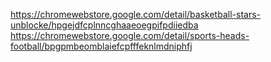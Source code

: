 https://chromewebstore.google.com/detail/basketball-stars-unblocke/hpgejdfcplnncghaaeoegpifpdiiedba
https://chromewebstore.google.com/detail/sports-heads-football/bpgpmbeomblaiefcpfffeknlmdniphfj

